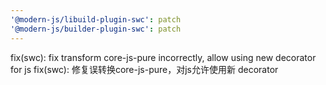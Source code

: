 ```yaml
---
'@modern-js/libuild-plugin-swc': patch
'@modern-js/builder-plugin-swc': patch
---
```


fix(swc): fix transform core-js-pure incorrectly, allow using new decorator for js
fix(swc): 修复误转换core-js-pure，对js允许使用新 decorator
